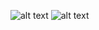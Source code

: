 ![alt text](https://raw.githubusercontent.com/aruncs31s/t-ui-themes/main/hacker-theme/Screenshot_20220218-185932_T-UI_Expert.png)
![alt text](https://raw.githubusercontent.com/aruncs31s/t-ui-themes/main/hacker-theme/Screenshot_20220218-185953_T-UI_Expert.png)
